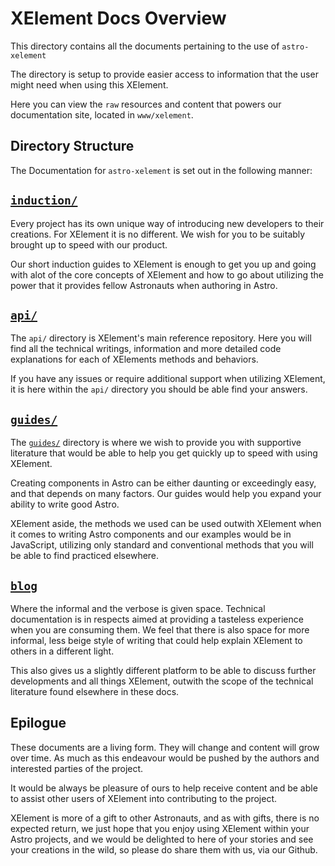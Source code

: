# XElement Docs Overview

This directory contains all the documents pertaining to the use of `astro-xelement`

The directory is setup to provide easier access to information that the user might need when using this XElement.

Here you can view the `raw` resources and content that powers our documentation site, located in `www/xelement`.

## Directory Structure

The Documentation for `astro-xelement` is set out in the following manner:

## [`induction/`](/induction/overview.md)

Every project has its own unique way of introducing new developers to their creations. For XElement it is no different. We wish for you to be suitably brought up to speed with our product.

Our short induction guides to XElement is enough to get you up and going with alot of the core concepts of XElement and how to go about utilizing the power that it provides fellow Astronauts when authoring in Astro.

## [`api/`](/api/overview.md)

The `api/` directory is XElement's main reference repository. Here you will find all the technical writings, information and more detailed code explanations for each of XElements methods and behaviors.

If you have any issues or require additional support when utilizing XElement, it is here within the `api/` directory you should be able find your answers.

## [`guides/`](/guides/animation.md)

The [`guides/`](/guides/) directory is where we wish to provide you with supportive literature that would be able to help you get quickly up to speed with using XElement.

Creating components in Astro can be either daunting or exceedingly easy, and that depends on many factors. Our guides would help you expand your ability to write good Astro.

XElement aside, the methods we used can be used outwith XElement when it comes to writing Astro components and our examples would be in JavaScript, utilizing only standard and conventional methods that you will be able to find practiced elsewhere.

## [`blog`](/blog/overview.md)

Where the informal and the verbose is given space. Technical documentation is in respects aimed at providing a tasteless experience when you are consuming them. We feel that there is also space for more informal, less beige style of writing that could help explain XElement to others in a different light.

This also gives us a slightly different platform to be able to discuss further developments and all things XElement, outwith the scope of the technical literature found elsewhere in these docs.

## Epilogue

These documents are a living form. They will change and content will grow over time. As much as this endeavour would be pushed by the authors and interested parties of the project.

It would be always be pleasure of ours to help receive content and be able to assist other users of XElement into contributing to the project.

XElement is more of a gift to other Astronauts, and as with gifts, there is no expected return, we just hope that you enjoy using XElement within your Astro projects, and we would be delighted to here of your stories and see your creations in the wild, so please do share them with us, via our Github.
